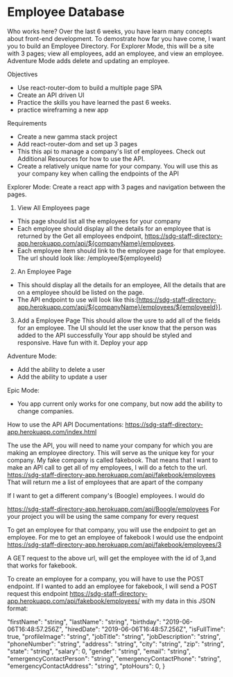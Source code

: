 # Employee Database

Who works here?
Over the last 6 weeks, you have learn many concepts about front-end development. To demostrate how far you have come, I want you to build an Employee Directory. For Explorer Mode, this will be a site with 3 pages; view all employees, add an employee, and view an employee. Adventure Mode adds delete and updating an employee.

Objectives
- Use react-router-dom to build a multiple page SPA
- Create an API driven UI
- Practice the skills you have learned the past 6 weeks.
- practice wireframing a new app

Requirements
- Create a new gamma stack project
- Add react-router-dom and set up 3 pages
- This this api to manage a company's list of employees. Check out Additional Resources for how to use the API.
- Create a relatively unique name for your company. You will use this as your company key when calling the endpoints of the API

Explorer Mode:
 Create a react app with 3 pages and navigation between the pages.
 
 1) View All Employees page
 - This page should list all the employees for your company
 - Each employee should display all the details for an employee that is returned by the Get all employees endpoint, https://sdg-staff-directory-app.herokuapp.com/api/${companyName}/employees.
 - Each employee item should link to the employee page for that employee. The url should look like: /employee/${employeeId}
 
 2) An Employee Page
 - This should display all the details for an employee, All the details that are on a employee should be listed on the page.
 - The API endpoint to use will look like this:[https://sdg-staff-directory-app.herokuapp.com/api/${companyName}/employees/${employeeId}].
 
 3) Add a Employee Page
 This should allow the usre to add all of the fields for an employee.
 The UI should let the user know that the person was added to the API successfully
 Your app should be styled and responsive. Have fun with it.
 Deploy your app
 
Adventure Mode:
 - Add the ability to delete a user
 - Add the ability to update a user
 
Epic Mode:
 - You app current only works for one company, but now add the ability to change companies.

How to use the API
API Documentations: https://sdg-staff-directory-app.herokuapp.com/index.html

The use the API, you will need to name your company for which you are making an employee directory. This will serve as the unique key for your company. My fake company is called fakebook. That means that I want to make an API call to get all of my employees, I will do a fetch to the url.
https://sdg-staff-directory-app.herokuapp.com/api/fakebook/employees
That will return me a list of employees that are apart of the company

If I want to get a different company's (Boogle) employees. I would do

https://sdg-staff-directory-app.herokuapp.com/api/Boogle/employees
For your project you will be using the same company for every request

To get an employee for that company, you will use the endpoint to get an employee. For me to get an employee of fakebook I would use the endpoint
https://sdg-staff-directory-app.herokuapp.com/api/fakebook/employees/3

A GET request to the above url, will get the employee with the id of 3,and that works for fakebook.

To create an employee for a company, you will have to use the POST endpoint. If I wanted to add an employee for fakebook, I will send a POST request this endpoint
https://sdg-staff-directory-app.herokuapp.com/api/fakebook/employees/
with my data in this JSON format:

  "firstName": "string",
  "lastName": "string",
  "birthday": "2019-06-06T16:48:57.256Z",
  "hiredDate": "2019-06-06T16:48:57.256Z",
  "isFullTime": true,
  "profileImage": "string",
  "jobTitle": "string",
  "jobDescription": "string",
  "phoneNumber": "string",
  "address": "string",
  "city": "string",
  "zip": "string",
  "state": "string",
  "salary": 0,
  "gender": "string",
  "email": "string",
  "emergencyContactPerson": "string",
  "emergencyContactPhone": "string",
  "emergencyContactAddress": "string",
  "ptoHours": 0,
}
